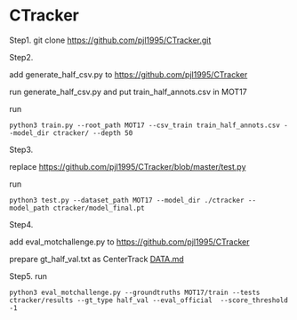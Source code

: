 # CTracker

Step1.  git clone https://github.com/pjl1995/CTracker.git


Step2. 

add generate_half_csv.py to https://github.com/pjl1995/CTracker

run generate_half_csv.py and put train_half_annots.csv in MOT17

run
```
python3 train.py --root_path MOT17 --csv_train train_half_annots.csv --model_dir ctracker/ --depth 50
```

Step3. 

replace https://github.com/pjl1995/CTracker/blob/master/test.py

run
```
python3 test.py --dataset_path MOT17 --model_dir ./ctracker --model_path ctracker/model_final.pt
```

Step4. 

add eval_motchallenge.py to https://github.com/pjl1995/CTracker

prepare gt_half_val.txt as CenterTrack [DATA.md](https://github.com/xingyizhou/CenterTrack/blob/master/readme/DATA.md)


Step5. run
```
python3 eval_motchallenge.py --groundtruths MOT17/train --tests ctracker/results --gt_type half_val --eval_official  --score_threshold -1
```
